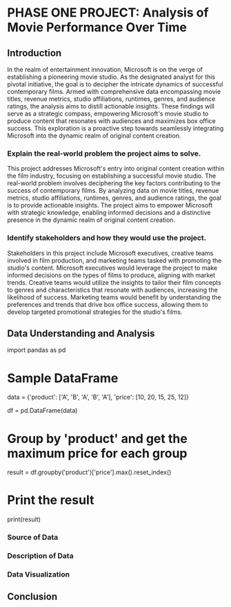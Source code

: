# PHASE ONE PROJECT: Analysis of Movie Performance Over Time

## Introduction
In the realm of entertainment innovation, Microsoft is on the verge of establishing a pioneering movie studio. As the designated analyst for this pivotal initiative, the goal is to decipher the intricate dynamics of successful contemporary films. Armed with comprehensive data encompassing movie titles, revenue metrics, studio affiliations, runtimes, genres, and audience ratings, the analysis aims to distill actionable insights. These findings will serve as a strategic compass, empowering Microsoft's movie studio to produce content that resonates with audiences and maximizes box office success. This exploration is a proactive step towards seamlessly integrating Microsoft into the dynamic realm of original content creation.
### Explain the real-world problem the project aims to solve.
This project addresses Microsoft's entry into original content creation within the film industry, focusing on establishing a successful movie studio. The real-world problem involves deciphering the key factors contributing to the success of contemporary films. By analyzing data on movie titles, revenue metrics, studio affiliations, runtimes, genres, and audience ratings, the goal is to provide actionable insights. The project aims to empower Microsoft with strategic knowledge, enabling informed decisions and a distinctive presence in the dynamic realm of original content creation.
### Identify stakeholders and how they would use the project.
Stakeholders in this project include Microsoft executives, creative teams involved in film production, and marketing teams tasked with promoting the studio's content. Microsoft executives would leverage the project to make informed decisions on the types of films to produce, aligning with market trends. Creative teams would utilize the insights to tailor their film concepts to genres and characteristics that resonate with audiences, increasing the likelihood of success. Marketing teams would benefit by understanding the preferences and trends that drive box office success, allowing them to develop targeted promotional strategies for the studio's films.
## Data Understanding and Analysis
import pandas as pd

# Sample DataFrame
data = {'product': ['A', 'B', 'A', 'B', 'A'],
        'price': [10, 20, 15, 25, 12]}

df = pd.DataFrame(data)

# Group by 'product' and get the maximum price for each group
result = df.groupby('product')['price'].max().reset_index()

# Print the result
print(result)

### Source of Data
### Description of Data
### Data Visualization
## Conclusion